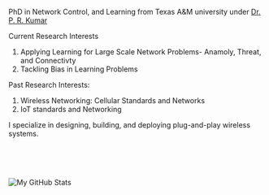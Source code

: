 
PhD in Network Control, and Learning from Texas A&M university under [Dr. P. R. Kumar](https://cesg.tamu.edu/faculty/p-r-kumar/)

Current Research Interests
1. Applying Learning for Large Scale Network Problems- Anamoly, Threat, and Connectivty
2. Tackling Bias in Learning Problems

Past Research Interests:
1. Wireless Networking: Cellular Standards and Networks
2. IoT standards and Networking

I specialize in designing, building, and deploying plug-and-play wireless systems.

</br>
</br>
</br>

![My GitHub Stats](https://github-readme-stats.vercel.app/api/?username=shotsan&count_private=true&theme=tokyonight&showicons=true&cache_seconds=86400)


